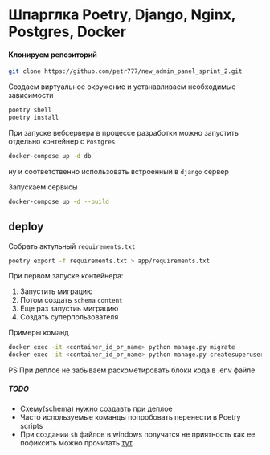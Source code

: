 # Шпарглка Poetry, Django, Nginx, Postgres, Docker     

#### Клонируем репозиторий

```bash
git clone https://github.com/petr777/new_admin_panel_sprint_2.git
```

Cоздаем виртуальное окружение и устанавливаем необходимые зависимости
```bash
poetry shell
poetry install
```

При запуске вебсервера в процессе разработки можно запустить отдельно контейнер с ```Postgres```
```bash
docker-compose up -d db
```
ну и соответственно использовать встроенный в ```django``` сервер 

Запускаем сервисы 
```bash
docker-compose up -d --build
```

## deploy
Собрать актульный ```requirements.txt``` 
```bash
poetry export -f requirements.txt > app/requirements.txt
```

При первом запуске контейнера: 
1. Запустить миграцию
2. Потом создать ```schema``` ```content```
3. Еще раз запустиь миграцию
4. Cоздать суперпользователя 

Примеры команд 
```bash
docker exec -it <container_id_or_name> python manage.py migrate
docker exec -it <container_id_or_name> python manage.py createsuperuser
```

PS При деплое не забываем раскометировать блоки кода в .env файле

##### TODO 
- Схему(schema) нужно создавть при деплое
- Часто используемые команды попробовать перенести в Poetry scripts
- При создании ```sh``` файлов в windows получатся не приятность как ее пофиксить можно прочитать [тут](https://futurestud.io/tutorials/how-to-fix-exec-user-process-caused-no-such-file-or-directory-in-docker) 

